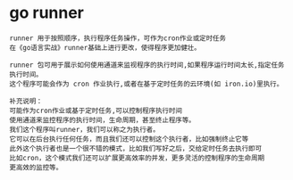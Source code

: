 # go runner

    runner 用于按照顺序，执行程序任务操作，可作为cron作业或定时任务
    在《go语言实战》runner基础上进行更改，使得程序更加健壮。

    runner 包可用于展示如何使用通道来监视程序的执行时间,如果程序运行时间太长,指定任务执行时间。
    这个程序可能会作为 cron 作业执行,或者在基于定时任务的云环境(如 iron.io)里执行。
    
    补充说明：
    可能作为cron作业或基于定时任务,可以控制程序执行时间
    使用通道来监控程序的执行时间，生命周期，甚至终止程序等。
    我们这个程序叫runner，我们可以称之为执行者。
    它可以在后台执行任何任务，而且我们还可以控制这个执行者，比如强制终止它等
    此外这个执行者也是一个很不错的模式，比如我们写好之后，交给定时任务去执行即可
    比如cron，这个模式我们还可以扩展更高效率的并发，更多灵活的控制程序的生命周期
    更高效的监控等。
    